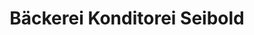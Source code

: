 ---
title: "Bäckerei Konditorei Seibold"
url: /ludwigshafen-am-rhein/baeckerei-konditorei-seibold/
shop: Bäckerei
---